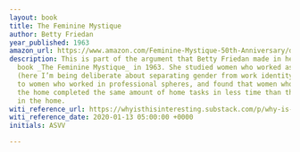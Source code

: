 ```yaml
---
layout: book
title: The Feminine Mystique
author: Betty Friedan
year_published: 1963
amazon_url: https://www.amazon.com/Feminine-Mystique-50th-Anniversary/dp/0393346781/ref=as_li_ss_tl?keywords=femine+mystique&qid=1578926750&sr=8-1&linkCode=ll1&tag=noahbrierdotc-20&linkId=c810d19d44fb3dfdd5d9294e4a3f61a0&language=en_US
description: This is part of the argument that Betty Friedan made in her landmark
  book _The Feminine Mystique_ in 1963. She studied women who worked as housewives
  (here I’m being deliberate about separating gender from work identity) in comparison
  to women who worked in professional spheres, and found that women who worked outside
  the home completed the same amount of home tasks in less time than those who worked
  in the home.
witi_reference_url: https://whyisthisinteresting.substack.com/p/why-is-this-interesting-the-feminine
witi_reference_date: 2020-01-13 05:00:00 +0000
initials: ASVV

---
```


